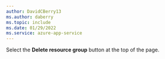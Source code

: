 ```yaml
---
author: DavidCBerry13
ms.author: daberry
ms.topic: include
ms.date: 01/29/2022
ms.service: azure-app-service
---
```

Select the **Delete resource group** button at the top of the page.